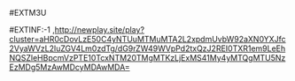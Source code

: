 #EXTM3U

#EXTINF:-1 ,http://newplay.site/play?cluster=aHR0cDovLzE50C4yNTUuMTMuMTA2L2xpdmUvbW92aXN0YXJfc2VyaWVzL2luZGV4Lm0zdTg/dG9rZW49WVpPd2txQzJ2REI0TXR1em9LeEhNQSZleHBpcmVzPTE10TcxNTM20TMgMTKzLjExMS41My4yMTQgMTU5NzEzMDg5MzAwMDcyMDAwMDA=
